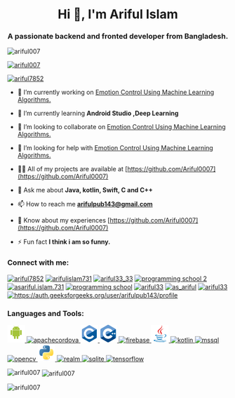 <h1 align="center">Hi 👋, I'm Ariful Islam</h1>
<h3 align="center">A passionate backend and fronted developer from Bangladesh.</h3>

<p align="left"> <img src="https://komarev.com/ghpvc/?username=ariful007&label=Profile%20views&color=0e75b6&style=flat" alt="ariful007" /> </p>

<p align="left"> <a href="https://github.com/ryo-ma/github-profile-trophy"><img src="https://github-profile-trophy.vercel.app/?username=ariful007" alt="ariful007" /></a> </p>

<p align="left"> <a href="https://twitter.com/ariful7852" target="blank"><img src="https://img.shields.io/twitter/follow/ariful7852?logo=twitter&style=for-the-badge" alt="ariful7852" /></a> </p>

- 🔭 I’m currently working on [Emotion Control Using Machine Learning Algorithms.](https://github.com/Ariful0007/Emotion_control_game)

- 🌱 I’m currently learning **Android Studio ,Deep Learning**

- 👯 I’m looking to collaborate on [Emotion Control Using Machine Learning Algorithms.](https://github.com/Ariful0007/Emotion_control_game)

- 🤝 I’m looking for help with [Emotion Control Using Machine Learning Algorithms.](https://github.com/Ariful0007/Emotion_control_game)

- 👨‍💻 All of my projects are available at [https://github.com/Ariful0007](https://github.com/Ariful0007)

- 💬 Ask me about **Java, kotlin, Swift, C and C++**

- 📫 How to reach me **arifulpub143@gmail.com**

- 📄 Know about my experiences [https://github.com/Ariful0007](https://github.com/Ariful0007)

- ⚡ Fun fact **I think i am so funny.**

<h3 align="left">Connect with me:</h3>
<p align="left">
<a href="https://twitter.com/ariful7852" target="blank"><img align="center" src="https://raw.githubusercontent.com/rahuldkjain/github-profile-readme-generator/master/src/images/icons/Social/twitter.svg" alt="ariful7852" height="30" width="40" /></a>
<a href="https://linkedin.com/in/arifulislam731" target="blank"><img align="center" src="https://raw.githubusercontent.com/rahuldkjain/github-profile-readme-generator/master/src/images/icons/Social/linked-in-alt.svg" alt="arifulislam731" height="30" width="40" /></a>
<a href="https://stackoverflow.com/users/ariful33_33" target="blank"><img align="center" src="https://raw.githubusercontent.com/rahuldkjain/github-profile-readme-generator/master/src/images/icons/Social/stack-overflow.svg" alt="ariful33_33" height="30" width="40" /></a>
<a href="https://kaggle.com/programming school 2" target="blank"><img align="center" src="https://raw.githubusercontent.com/rahuldkjain/github-profile-readme-generator/master/src/images/icons/Social/kaggle.svg" alt="programming school 2" height="30" width="40" /></a>
<a href="https://fb.com/asariful.islam.731" target="blank"><img align="center" src="https://raw.githubusercontent.com/rahuldkjain/github-profile-readme-generator/master/src/images/icons/Social/facebook.svg" alt="asariful.islam.731" height="30" width="40" /></a>
<a href="https://www.youtube.com/c/programming school" target="blank"><img align="center" src="https://raw.githubusercontent.com/rahuldkjain/github-profile-readme-generator/master/src/images/icons/Social/youtube.svg" alt="programming school" height="30" width="40" /></a>
<a href="https://www.codechef.com/users/ariful33" target="blank"><img align="center" src="https://cdn.jsdelivr.net/npm/simple-icons@3.1.0/icons/codechef.svg" alt="ariful33" height="30" width="40" /></a>
<a href="https://www.hackerrank.com/as_ariful" target="blank"><img align="center" src="https://raw.githubusercontent.com/rahuldkjain/github-profile-readme-generator/master/src/images/icons/Social/hackerrank.svg" alt="as_ariful" height="30" width="40" /></a>
<a href="https://codeforces.com/profile/ariful33" target="blank"><img align="center" src="https://cdn.jsdelivr.net/npm/simple-icons@3.0.1/icons/codeforces.svg" alt="ariful33" height="30" width="40" /></a>
<a href="https://auth.geeksforgeeks.org/user/https://auth.geeksforgeeks.org/user/arifulpub143/profile" target="blank"><img align="center" src="https://raw.githubusercontent.com/rahuldkjain/github-profile-readme-generator/master/src/images/icons/Social/geeks-for-geeks.svg" alt="https://auth.geeksforgeeks.org/user/arifulpub143/profile" height="30" width="40" /></a>
</p>

<h3 align="left">Languages and Tools:</h3>
<p align="left"> <a href="https://developer.android.com" target="_blank"> <img src="https://raw.githubusercontent.com/devicons/devicon/master/icons/android/android-original-wordmark.svg" alt="android" width="40" height="40"/> </a> <a href="https://cordova.apache.org/" target="_blank"> <img src="https://www.vectorlogo.zone/logos/apache_cordova/apache_cordova-icon.svg" alt="apachecordova" width="40" height="40"/> </a> <a href="https://www.cprogramming.com/" target="_blank"> <img src="https://raw.githubusercontent.com/devicons/devicon/master/icons/c/c-original.svg" alt="c" width="40" height="40"/> </a> <a href="https://www.w3schools.com/cpp/" target="_blank"> <img src="https://raw.githubusercontent.com/devicons/devicon/master/icons/cplusplus/cplusplus-original.svg" alt="cplusplus" width="40" height="40"/> </a> <a href="https://firebase.google.com/" target="_blank"> <img src="https://www.vectorlogo.zone/logos/firebase/firebase-icon.svg" alt="firebase" width="40" height="40"/> </a> <a href="https://www.java.com" target="_blank"> <img src="https://raw.githubusercontent.com/devicons/devicon/master/icons/java/java-original.svg" alt="java" width="40" height="40"/> </a> <a href="https://kotlinlang.org" target="_blank"> <img src="https://www.vectorlogo.zone/logos/kotlinlang/kotlinlang-icon.svg" alt="kotlin" width="40" height="40"/> </a> <a href="https://www.microsoft.com/en-us/sql-server" target="_blank"> <img src="https://www.svgrepo.com/show/303229/microsoft-sql-server-logo.svg" alt="mssql" width="40" height="40"/> </a> <a href="https://opencv.org/" target="_blank"> <img src="https://www.vectorlogo.zone/logos/opencv/opencv-icon.svg" alt="opencv" width="40" height="40"/> </a> <a href="https://www.python.org" target="_blank"> <img src="https://raw.githubusercontent.com/devicons/devicon/master/icons/python/python-original.svg" alt="python" width="40" height="40"/> </a> <a href="https://realm.io/" target="_blank"> <img src="https://raw.githubusercontent.com/bestofjs/bestofjs-webui/8665e8c267a0215f3159df28b33c365198101df5/public/logos/realm.svg" alt="realm" width="40" height="40"/> </a> <a href="https://www.sqlite.org/" target="_blank"> <img src="https://www.vectorlogo.zone/logos/sqlite/sqlite-icon.svg" alt="sqlite" width="40" height="40"/> </a> <a href="https://www.tensorflow.org" target="_blank"> <img src="https://www.vectorlogo.zone/logos/tensorflow/tensorflow-icon.svg" alt="tensorflow" width="40" height="40"/> </a> </p>

<p><img align="left" src="https://github-readme-stats.vercel.app/api/top-langs?username=ariful007&show_icons=true&locale=en&layout=compact" alt="ariful007" /></p>

<p>&nbsp;<img align="center" src="https://github-readme-stats.vercel.app/api?username=ariful007&show_icons=true&locale=en" alt="ariful007" /></p>

<p><img align="center" src="https://github-readme-streak-stats.herokuapp.com/?user=ariful007&" alt="ariful007" /></p>
